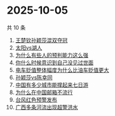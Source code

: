 # 2025-10-05

共 10 条

<!-- BEGIN -->
<!-- 最后更新时间 Sun Oct 05 2025 14:14:37 GMT+0800 (China Standard Time) -->

1. [王楚钦孙颖莎混双夺冠](https://www.zhihu.com/search?q=王楚钦孙颖莎混双夺冠)
1. [太阳vs湖人](https://www.zhihu.com/search?q=太阳vs湖人)
1. [为什么有些人的预判能力这么强](https://www.zhihu.com/search?q=为什么有些人的预判能力这么强)
1. [你什么时候意识到自己没见过世面](https://www.zhihu.com/search?q=你什么时候意识到自己没见过世面)
1. [电车贬值整体幅度为什么比油车贬值更大](https://www.zhihu.com/search?q=电车贬值整体幅度为什么比油车贬值更大)
1. [孙颖莎vs陈幸同](https://www.zhihu.com/search?q=孙颖莎vs陈幸同)
1. [中国有多少城市能撑起来七日游](https://www.zhihu.com/search?q=中国有多少城市能撑起来七日游)
1. [为什么在中国邮箱不流行](https://www.zhihu.com/search?q=为什么在中国邮箱不流行)
1. [台风红色预警发布](https://www.zhihu.com/search?q=台风红色预警发布)
1. [广西多条河流出现超警洪水](https://www.zhihu.com/search?q=广西多条河流出现超警洪水)

<!-- END -->
